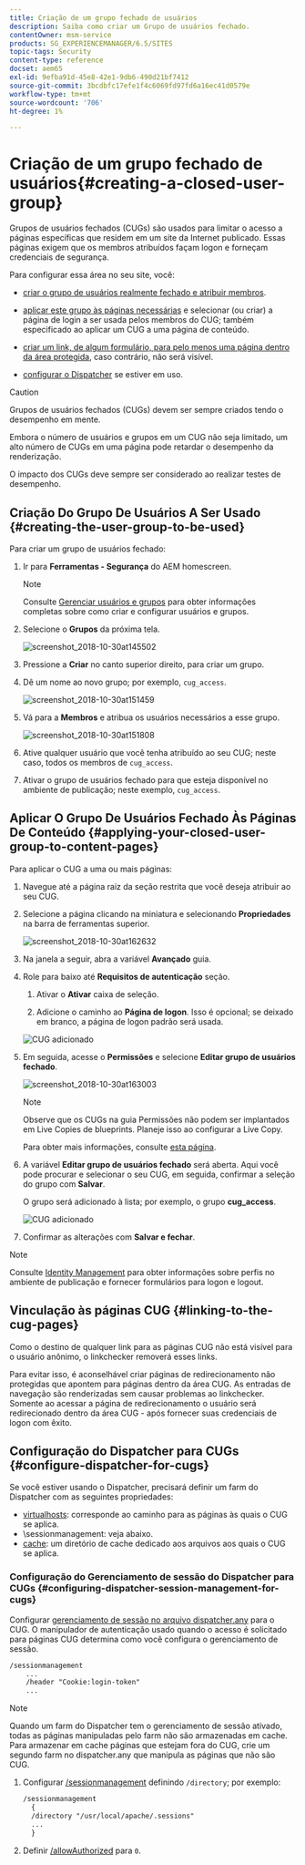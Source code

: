 ```yaml
---
title: Criação de um grupo fechado de usuários
description: Saiba como criar um Grupo de usuários fechado.
contentOwner: msm-service
products: SG_EXPERIENCEMANAGER/6.5/SITES
topic-tags: Security
content-type: reference
docset: aem65
exl-id: 9efba91d-45e8-42e1-9db6-490d21bf7412
source-git-commit: 3bcdbfc17efe1f4c6069fd97fd6a16ec41d0579e
workflow-type: tm+mt
source-wordcount: '706'
ht-degree: 1%

---
```


# Criação de um grupo fechado de usuários{#creating-a-closed-user-group}

Grupos de usuários fechados (CUGs) são usados para limitar o acesso a páginas específicas que residem em um site da Internet publicado. Essas páginas exigem que os membros atribuídos façam logon e forneçam credenciais de segurança.

Para configurar essa área no seu site, você:

* [criar o grupo de usuários realmente fechado e atribuir membros](#creating-the-user-group-to-be-used).

* [aplicar este grupo às páginas necessárias](#applying-your-closed-user-group-to-content-pages) e selecionar (ou criar) a página de login a ser usada pelos membros do CUG; também especificado ao aplicar um CUG a uma página de conteúdo.

* [criar um link, de algum formulário, para pelo menos uma página dentro da área protegida](#linking-to-the-cug-pages), caso contrário, não será visível.

* [configurar o Dispatcher](#configure-dispatcher-for-cugs) se estiver em uso.

>[!CAUTION]
>
>Grupos de usuários fechados (CUGs) devem ser sempre criados tendo o desempenho em mente.
>
>Embora o número de usuários e grupos em um CUG não seja limitado, um alto número de CUGs em uma página pode retardar o desempenho da renderização.
>
>O impacto dos CUGs deve sempre ser considerado ao realizar testes de desempenho.

## Criação Do Grupo De Usuários A Ser Usado {#creating-the-user-group-to-be-used}

Para criar um grupo de usuários fechado:

1. Ir para **Ferramentas - Segurança** do AEM homescreen.

   >[!NOTE]
   >
   >Consulte [Gerenciar usuários e grupos](/help/sites-administering/security.md#managing-users-and-groups) para obter informações completas sobre como criar e configurar usuários e grupos.

1. Selecione o **Grupos** da próxima tela.

   ![screenshot_2018-10-30at145502](assets/screenshot_2018-10-30at145502.png)

1. Pressione a **Criar** no canto superior direito, para criar um grupo.
1. Dê um nome ao novo grupo; por exemplo, `cug_access`.

   ![screenshot_2018-10-30at151459](assets/screenshot_2018-10-30at151459.png)

1. Vá para a **Membros** e atribua os usuários necessários a esse grupo.

   ![screenshot_2018-10-30at151808](assets/screenshot_2018-10-30at151808.png)

1. Ative qualquer usuário que você tenha atribuído ao seu CUG; neste caso, todos os membros de `cug_access`.
1. Ativar o grupo de usuários fechado para que esteja disponível no ambiente de publicação; neste exemplo, `cug_access`.

## Aplicar O Grupo De Usuários Fechado Às Páginas De Conteúdo {#applying-your-closed-user-group-to-content-pages}

Para aplicar o CUG a uma ou mais páginas:

1. Navegue até a página raiz da seção restrita que você deseja atribuir ao seu CUG.
1. Selecione a página clicando na miniatura e selecionando **Propriedades** na barra de ferramentas superior.

   ![screenshot_2018-10-30at162632](assets/screenshot_2018-10-30at162632.png)

1. Na janela a seguir, abra a variável **Avançado** guia.

1. Role para baixo até **Requisitos de autenticação** seção.

   1. Ativar o **Ativar** caixa de seleção.

   1. Adicione o caminho ao **Página de logon**.
Isso é opcional; se deixado em branco, a página de logon padrão será usada.

   ![CUG adicionado](assets/cug-authentication-requirement.png)

1. Em seguida, acesse o **Permissões** e selecione **Editar grupo de usuários fechado**.

   ![screenshot_2018-10-30at163003](assets/screenshot_2018-10-30at163003.png)

   >[!NOTE]
   >
   >Observe que os CUGs na guia Permissões não podem ser implantados em Live Copies de blueprints. Planeje isso ao configurar a Live Copy.
   >
   >Para obter mais informações, consulte [esta página](closed-user-groups.md#aem-livecopy).

1. A variável **Editar grupo de usuários fechado** será aberta. Aqui você pode procurar e selecionar o seu CUG, em seguida, confirmar a seleção do grupo com **Salvar**.

   O grupo será adicionado à lista; por exemplo, o grupo **cug_access**.

   ![CUG adicionado](assets/cug-added.png)

1. Confirmar as alterações com **Salvar e fechar**.

>[!NOTE]
>
>Consulte [Identity Management](/help/sites-administering/identity-management.md) para obter informações sobre perfis no ambiente de publicação e fornecer formulários para logon e logout.

## Vinculação às páginas CUG {#linking-to-the-cug-pages}

Como o destino de qualquer link para as páginas CUG não está visível para o usuário anônimo, o linkchecker removerá esses links.

Para evitar isso, é aconselhável criar páginas de redirecionamento não protegidas que apontem para páginas dentro da área CUG. As entradas de navegação são renderizadas sem causar problemas ao linkchecker. Somente ao acessar a página de redirecionamento o usuário será redirecionado dentro da área CUG - após fornecer suas credenciais de logon com êxito.

## Configuração do Dispatcher para CUGs {#configure-dispatcher-for-cugs}

Se você estiver usando o Dispatcher, precisará definir um farm do Dispatcher com as seguintes propriedades:

* [virtualhosts](https://experienceleague.adobe.com/docs/experience-manager-dispatcher/using/configuring/dispatcher-configuration.html#identifying-virtual-hosts-virtualhosts): corresponde ao caminho para as páginas às quais o CUG se aplica.
* \sessionmanagement: veja abaixo.
* [cache](https://experienceleague.adobe.com/docs/experience-manager-dispatcher/using/configuring/dispatcher-configuration.html#configuring-the-dispatcher-cache-cache): um diretório de cache dedicado aos arquivos aos quais o CUG se aplica.

### Configuração do Gerenciamento de sessão do Dispatcher para CUGs {#configuring-dispatcher-session-management-for-cugs}

Configurar [gerenciamento de sessão no arquivo dispatcher.any](https://experienceleague.adobe.com/docs/experience-manager-dispatcher/using/configuring/dispatcher-configuration.html#enabling-secure-sessions-sessionmanagement) para o CUG. O manipulador de autenticação usado quando o acesso é solicitado para páginas CUG determina como você configura o gerenciamento de sessão.

```xml
/sessionmanagement
    ...
    /header "Cookie:login-token"
    ...
```

>[!NOTE]
>
>Quando um farm do Dispatcher tem o gerenciamento de sessão ativado, todas as páginas manipuladas pelo farm não são armazenadas em cache. Para armazenar em cache páginas que estejam fora do CUG, crie um segundo farm no dispatcher.any
>que manipula as páginas que não são CUG.

1. Configurar [/sessionmanagement](https://experienceleague.adobe.com/docs/experience-manager-dispatcher/using/configuring/dispatcher-configuration.html#enabling-secure-sessions-sessionmanagement) definindo `/directory`; por exemplo:

   ```xml
   /sessionmanagement
     {
     /directory "/usr/local/apache/.sessions"
     ...
     }
   ```

1. Definir [/allowAuthorized](https://experienceleague.adobe.com/docs/experience-manager-dispatcher/using/configuring/dispatcher-configuration.html#caching-when-authentication-is-used) para `0`.
